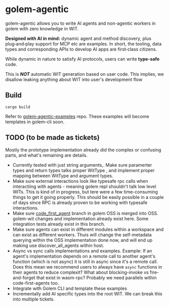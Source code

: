 # golem-agentic

golem-agentic allows you to write AI agents and non-agentic workers in golem with zero knowledge in WIT.

**Designed with AI in mind:** dynamic agent and method discovery, plus plug‑and‑play support for MCP etc are examples. 
In short, the tooling, data types and corresponding APIs to develop AI apps are first‑class citizens.

While dynamic in nature to satisfy AI protocols, users can write **type-safe** code.

This is _**NOT**_ automatic WIT generation based on user code. This implies, we disallow leaking anything about WIT into user's development flow


## Build

```shell
cargo build
```

Refer to [golem-agentic-examples](https://github.com/golemcloud/golem-agentic-examples) repo.
These examples will become templates in golem-cli soon.


## TODO (to be made as tickets)

Mostly the prototype implementation already did the complex or confusing parts, and what's remaining are details.

* Currently tested with just string arguments,. Make sure paramerter types and return types talks proper WitType , and implement proper mapping between WitType and argument types.
* Make sure external interactions look like typesafe rpc calls when interactiing with agents - meaning golem repl shouldn't talk low level WITs. This is kind of in progress, but tere were a few time-consuming things to get it going properly. This should be easily possible in a couple of days since RPC is already proven to be working with typesafe interactions.
* Make sure [code_first_agent](https://github.com/golemcloud/golem/compare/main...code_first_agent) branch in golem OSS is merged into OSS. golem-wit changes and implementation already exist here. Some integration tests already exist in this branch.
* Make sure agents can exist in different modules within a workspace and can exist as different workers. Thuis will change the self-metadata querying within the OSS implementation done now, and will end up making use discover_all_agents within host.
* Async vs sync calls implementations and examples. Example: If an agent's implementation depends on a remote call to another agent's function (which is not async) it is still in async since it's a remote call. Does this mean we recommend users to always have `async` functions in their agents to reduce complexit? What about blocking-invoke vs fire-and-forget that exist in wasm-rpc? Probably we need parallels within code-first-agents too.
* Integrate with Golem CLI and template these examples
* Incrementally add AI specific types into the root WIT. We can break this into multiple tickets.
